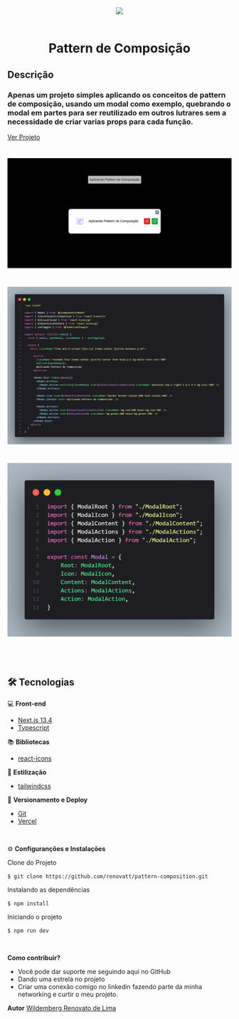 <div align='center'>
<img src="./public/icon-512x512.png" width="50px"></h1>
<br/> <br/>
<h1>Pattern de Composição</h1> 
</div>

## Descrição

### Apenas um projeto simples aplicando os conceitos de pattern de composição, usando um modal como exemplo, quebrando o modal em partes para ser reutilizado em outros lutrares sem a necessidade de criar varias props para cada função.

[Ver Projeto](https://pattern-composition.vercel.app/)

#
![Web 1](./public/web-1.png)
#
![Web 2](./public/code.png)
#
![Web 2](./public/code-2.png)
#

<br>

## 🛠️ Tecnologias

💻 **Front-end**
- [Next.js 13.4](https://nextjs.org)
- [Typescript](https://www.typescriptlang.org)

📚 **Bibliotecas**
- [react-icons](https://react-icons.github.io/react-icons/)

🎨 **Estilização**
- [tailwindcss](https://tailwindcss.com/docs/installation)

🔋 **Versionamento e Deploy**
- [Git](https://git-scm.com)
- [Vercel](https://vercel.com/)

<br>

⚙️ **Configuranções e Instalações**

Clone do Projeto

    $ git clone https://github.com/renovatt/pattern-composition.git

Instalando as dependências

    $ npm install

Iniciando o projeto

    $ npm run dev

<br>

**Como contribuir?**

- Você pode dar suporte me seguindo aqui no GitHub
- Dando uma estrela no projeto
- Criar uma conexão comigo no linkedin fazendo parte da minha networking e curtir o meu projeto.

<!-- <br> -->

**Autor**
[Wildemberg Renovato de Lima](https://www.linkedin.com/in/renovatt/)